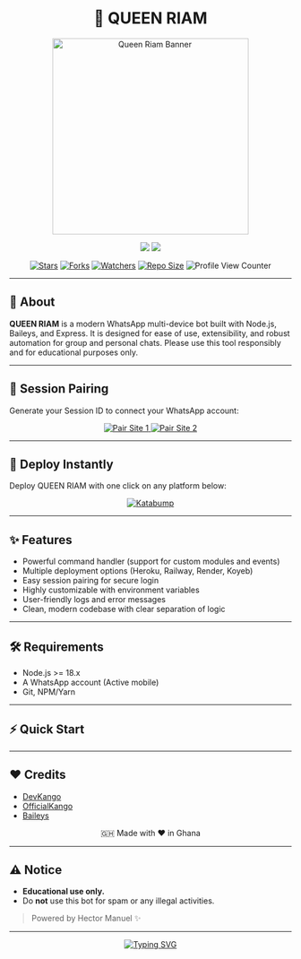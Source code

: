<!--
  QUEEN RIAM MD - Professional README
  Made by Hector Manuel
-->

<h1 align="center">👑 QUEEN RIAM </h1>

<p align="center">
  <img src="https://i.imgur.com/6H0FXSa.jpeg" alt="Queen Riam Banner" width="350" />
</p>

<p align="center">
  <a href="https://github.com/Dev-Kango" title="DevKango"><img src="https://img.shields.io/badge/DevKango-181717?style=for-the-badge&logo=github" /></a>
  <a href="https://chat.whatsapp.com/G8aPgC6wMmm1hojFU6qRwF?mode=ems_copy_t" title="Contact on WhatsApp"><img src="https://img.shields.io/badge/Contact-25D366?style=for-the-badge&logo=whatsapp&logoColor=white" /></a>
</p>

<p align="center">
  <a href="https://github.com/Dev-Kango/Queen-Riam-"><img src="https://img.shields.io/github/stars/Dev-Kango/Queen-Riam-?color=FFD700&style=flat-square" alt="Stars" /></a>
  <a href="https://github.com/Dev-Kango/Queen-Riam-/network/members"><img src="https://img.shields.io/github/forks/Dev-Kango/Queen-Riam-?color=00BFFF&style=flat-square" alt="Forks" /></a>
  <a href="https://github.com/Dev-Kango/Queen-Riam-/watchers"><img src="https://img.shields.io/github/watchers/Dev-Kango/Queen-Riam-?label=Watchers&color=orange&style=flat-square" alt="Watchers" /></a>
  <a href="https://github.com/Dev-Kango/Queen-Riam-"><img src="https://img.shields.io/github/repo-size/Dev-Kango/Queen-Riam-?style=flat-square&color=green" alt="Repo Size" /></a>
  <img src="https://komarev.com/ghpvc/?username=Dev-Kango&label=Profile+Views&color=blue&style=flat-square" alt="Profile View Counter"/>
</p>

---

## 📝 About

**QUEEN RIAM** is a modern WhatsApp multi-device bot built with Node.js, Baileys, and Express. It is designed for ease of use, extensibility, and robust automation for group and personal chats. Please use this tool responsibly and for educational purposes only.

---

## 🔑 Session Pairing

Generate your Session ID to connect your WhatsApp account:

<p align="center">
  <a href="https://riam-pair-site.onrender.com/pair" target="_blank">
    <img alt="Pair Site 1" src="https://img.shields.io/badge/Pair%20Site%201-233044?style=for-the-badge&logo=github&logoColor=white"/>
  </a>
  <a href="https://riam-pair-806c062bbf06.herokuapp.com/pair" target="_blank">
    <img alt="Pair Site 2" src="https://img.shields.io/badge/Pair%20Site%202-A10000?style=for-the-badge&logo=heroku&logoColor=white"/>
  </a>
</p>

---

## 🚀 Deploy Instantly

Deploy QUEEN RIAM with one click on any platform below:

<div align="center">
<a href="https://dashboard.katabump.com/auth/login#88297d" target="_blank">
  <img src="https://img.shields.io/badge/Katabump-D6B7D6?style=for-the-badge&logo=server&logoColor=black" alt="Katabump"/>
</a>
</div>

---

## ✨ Features

- Powerful command handler (support for custom modules and events)
- Multiple deployment options (Heroku, Railway, Render, Koyeb)
- Easy session pairing for secure login
- Highly customizable with environment variables
- User-friendly logs and error messages
- Clean, modern codebase with clear separation of logic

---

## 🛠️ Requirements

- Node.js >= 18.x
- A WhatsApp account (Active mobile)
- Git, NPM/Yarn

---

## ⚡ Quick Start



---

## ❤️ Credits

- [DevKango](https://github.com/Dev-Kango)
- [OfficialKango](https://github.com/OfficialKango)
- [Baileys](https://github.com/WhiskeySockets)

<p align="center">🇬🇭 Made with ❤️ in Ghana</p>

---

## ⚠️ Notice

- **Educational use only.**
- Do **not** use this bot for spam or any illegal activities.

> Powered by Hector Manuel ✨

---

<p align="center">
  <a href="https://git.io/typing-svg">
    <img src="https://readme-typing-svg.herokuapp.com?font=Rockstar-ExtraBold&color=F94E8B&lines=WELCOME+TO+QUEEN+RIAM+MD;MADE+BY+HECTOR+MANUEL;THANKS+FOR+VISITING+MY+REPO" alt="Typing SVG" />
  </a>
</p>
